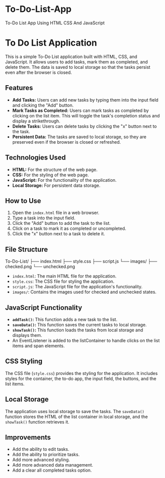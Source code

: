 # To-Do-List-App
To-Do List App Using HTML CSS And JavaScript 
# To Do List Application

This is a simple To-Do List application built with HTML, CSS, and JavaScript. It allows users to add tasks, mark them as completed, and delete them. The data is saved to local storage so that the tasks persist even after the browser is closed.

## Features

* **Add Tasks:** Users can add new tasks by typing them into the input field and clicking the "Add" button.
* **Mark Tasks as Completed:** Users can mark tasks as completed by clicking on the list item. This will toggle the task's completion status and display a strikethrough.
* **Delete Tasks:** Users can delete tasks by clicking the "x" button next to the task.
* **Persistent Data:** The tasks are saved to local storage, so they are preserved even if the browser is closed or refreshed.

## Technologies Used

* **HTML:** For the structure of the web page.
* **CSS:** For the styling of the web page.
* **JavaScript:** For the functionality of the application.
* **Local Storage:** For persistent data storage.

## How to Use

1.  Open the `index.html` file in a web browser.
2.  Type a task into the input field.
3.  Click the "Add" button to add the task to the list.
4.  Click on a task to mark it as completed or uncompleted.
5.  Click the "x" button next to a task to delete it.

## File Structure
To-Do-List/
├── index.html
├── style.css
├── script.js
└── images/
├── checked.png
└── unchecked.png
* `index.html`: The main HTML file for the application.
* `style.css`: The CSS file for styling the application.
* `script.js`: The JavaScript file for the application's functionality.
* `images/`: Contains the images used for checked and unchecked states.

## JavaScript Functionality

* **`addTask()`:** This function adds a new task to the list.
* **`saveData()`:** This function saves the current tasks to local storage.
* **`showTask()`:** This function loads the tasks from local storage and displays them.
* An EventListener is added to the listContainer to handle clicks on the list items and span elements.

## CSS Styling

The CSS file (`style.css`) provides the styling for the application. It includes styles for the container, the to-do app, the input field, the buttons, and the list items.

## Local Storage

The application uses local storage to save the tasks. The `saveData()` function stores the HTML of the list container in local storage, and the `showTask()` function retrieves it.

## Improvements

* Add the ability to edit tasks.
* Add the ability to prioritize tasks.
* Add more advanced styling.
* Add more advanced data management.
* Add a clear all completed tasks option.
